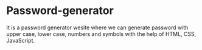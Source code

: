 # Password-generator
It is a password generator wesite where we can generate password with upper case, lower case, numbers and symbols with the help of HTML, CSS, JavaScript.
